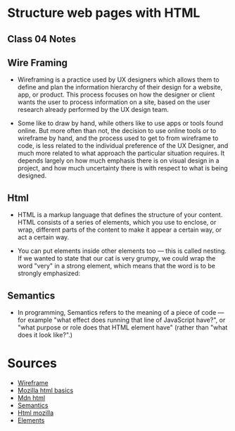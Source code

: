 # Structure web pages with HTML

## Class 04 Notes

## Wire Framing

- Wireframing is a practice used by UX designers which allows them to define and plan the information hierarchy of their design for a website, app, or product. This process focuses on how the designer or client wants the user to process information on a site, based on the user research already performed by the UX design team.


- Some like to draw by hand, while others like to use apps or tools found online. But more often than not, the decision to use online tools or to wireframe by hand, and the process used to get to from wireframe to code, is less related to the individual preference of the UX Designer, and much more related to what approach the particular situation requires. It depends largely on how much emphasis there is on visual design in a project, and how much uncertainty there is with respect to what is being designed.

## Html 

- HTML is a markup language that defines the structure of your content. HTML consists of a series of elements, which you use to enclose, or wrap, different parts of the content to make it appear a certain way, or act a certain way. 

- You can put elements inside other elements too — this is called nesting. If we wanted to state that our cat is very grumpy, we could wrap the word "very" in a strong element, which means that the word is to be strongly emphasized:

## Semantics

- In programming, Semantics refers to the meaning of a piece of code — for example "what effect does running that line of JavaScript have?", or "what purpose or role does that HTML element have" (rather than "what does it look like?".)

# Sources
- [Wireframe](https://careerfoundry.com/en/blog/ux-design/how-to-create-your-first-wireframe/)
- [Mozilla html basics](https://developer.mozilla.org/en-US/docs/Learn/Getting_started_with_the_web/HTML_basics)
- [Mdn html](https://developer.mozilla.org/en-US/docs/Learn/Getting_started_with_the_web/HTML_basics)
- [Semantics](https://developer.mozilla.org/en-US/docs/Glossary/Semantics)
- [Html mozilla](https://developer.mozilla.org/en-US/docs/Web/HTML)
- [Elements](https://developer.mozilla.org/en-US/docs/Web/HTML/Element)